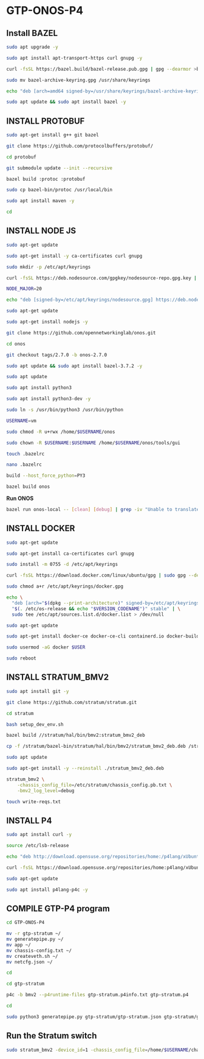# GTP-ONOS-P4
 
## Install BAZEL

```bash
sudo apt upgrade -y
```

```bash
sudo apt install apt-transport-https curl gnupg -y
```


```bash
curl -fsSL https://bazel.build/bazel-release.pub.gpg | gpg --dearmor >bazel-archive-keyring.gpg
```

```bash
sudo mv bazel-archive-keyring.gpg /usr/share/keyrings
```

```bash
echo "deb [arch=amd64 signed-by=/usr/share/keyrings/bazel-archive-keyring.gpg] https://storage.googleapis.com/bazel-apt stable jdk1.8" | sudo tee /etc/apt/sources.list.d/bazel.list
```

```bash
sudo apt update && sudo apt install bazel -y
```

## INSTALL PROTOBUF

```bash
sudo apt-get install g++ git bazel
```

```bash
git clone https://github.com/protocolbuffers/protobuf/
```

```bash
cd protobuf
```

```bash
git submodule update --init --recursive
```

```bash
bazel build :protoc :protobuf
```

```bash
sudo cp bazel-bin/protoc /usr/local/bin
```

```bash
sudo apt install maven -y 
```

```bash
cd
```

## INSTALL NODE JS

```bash
sudo apt-get update
```

```bash
sudo apt-get install -y ca-certificates curl gnupg
```

```bash
sudo mkdir -p /etc/apt/keyrings
```

```bash
curl -fsSL https://deb.nodesource.com/gpgkey/nodesource-repo.gpg.key | sudo gpg --dearmor -o /etc/apt/keyrings/nodesource.gpg
```

```bash
NODE_MAJOR=20
```

```bash
echo "deb [signed-by=/etc/apt/keyrings/nodesource.gpg] https://deb.nodesource.com/node_$NODE_MAJOR.x nodistro main" | sudo tee /etc/apt/sources.list.d/nodesource.list
```

```bash
sudo apt-get update
```

```bash
sudo apt-get install nodejs -y
```

```bash
git clone https://github.com/opennetworkinglab/onos.git
```

```bash
cd onos
```

```bash
git checkout tags/2.7.0 -b onos-2.7.0
```

```bash
sudo apt update && sudo apt install bazel-3.7.2 -y
```

```bash
sudo apt update
```

```bash
sudo apt install python3
```

```bash
sudo apt install python3-dev -y
```

```bash
sudo ln -s /usr/bin/python3 /usr/bin/python
```

```bash
USERNAME=vm
```


```bash
sudo chmod -R u+rwx /home/$USERNAME/onos
```

```bash
sudo chown -R $USERNAME:$USERNAME /home/$USERNAME/onos/tools/gui
```

```bash
touch .bazelrc
```

```bash
nano .bazelrc
```

```bash
build --host_force_python=PY3
```

```bash
bazel build onos
```

**Run ONOS**

```bash
bazel run onos-local -- [clean] [debug] | grep -iv "Unable to translate flow rule for pipeconf" | tee -a onos.log
```

## INSTALL DOCKER


```bash
sudo apt-get update
```

```bash
sudo apt-get install ca-certificates curl gnupg
```

```bash
sudo install -m 0755 -d /etc/apt/keyrings
```

```bash
curl -fsSL https://download.docker.com/linux/ubuntu/gpg | sudo gpg --dearmor -o /etc/apt/keyrings/docker.gpg
```

```bash
sudo chmod a+r /etc/apt/keyrings/docker.gpg
```

```bash
echo \
  "deb [arch="$(dpkg --print-architecture)" signed-by=/etc/apt/keyrings/docker.gpg] https://download.docker.com/linux/ubuntu \
  "$(. /etc/os-release && echo "$VERSION_CODENAME")" stable" | \
  sudo tee /etc/apt/sources.list.d/docker.list > /dev/null

```

```bash
sudo apt-get update
```

```bash
sudo apt-get install docker-ce docker-ce-cli containerd.io docker-buildx-plugin docker-compose-plugin
```

```bash
sudo usermod -aG docker $USER
```

```bash
sudo reboot
```

## INSTALL STRATUM_BMV2

```bash
sudo apt install git -y
```

```bash
git clone https://github.com/stratum/stratum.git
```

```bash
cd stratum
```

```bash
bash setup_dev_env.sh 
```

```bash
bazel build //stratum/hal/bin/bmv2:stratum_bmv2_deb
```

```bash
cp -f /stratum/bazel-bin/stratum/hal/bin/bmv2/stratum_bmv2_deb.deb /stratum/
```

```bash
sudo apt update
```

```bash
sudo apt-get install -y --reinstall ./stratum_bmv2_deb.deb
```

```bash
stratum_bmv2 \
    -chassis_config_file=/etc/stratum/chassis_config.pb.txt \
    -bmv2_log_level=debug

```


```bash
touch write-reqs.txt
```


## INSTALL P4 

```bash
sudo apt install curl -y 
```

```bash
source /etc/lsb-release
```

```bash
echo "deb http://download.opensuse.org/repositories/home:/p4lang/xUbuntu_${DISTRIB_RELEASE}/ /" | sudo tee /etc/apt/sources.list.d/home:p4lang.list
```

```bash
curl -fsSL https://download.opensuse.org/repositories/home:p4lang/xUbuntu_${DISTRIB_RELEASE}/Release.key | gpg --dearmor | sudo tee /etc/apt/trusted.gpg.d/home_p4lang.gpg > /dev/null
```

```bash
sudo apt-get update
```

```bash
sudo apt install p4lang-p4c -y
```


## COMPILE GTP-P4 program 

```bash
cd GTP-ONOS-P4
```

```bash
mv -r gtp-stratum ~/
mv generatepipe.py ~/
mv app ~/
mv chassis-config.txt ~/
mv createveth.sh ~/
mv netcfg.json ~/
```

```bash
cd
```

```bash
cd gtp-stratum
```

```bash
p4c -b bmv2 --p4runtime-files gtp-stratum.p4info.txt gtp-stratum.p4
```

```bash
cd 
```

```bash
sudo python3 generatepipe.py gtp-stratum/gtp-stratum.json gtp-stratum/gtp-stratum.p4info.txt
```

## Run the Stratum switch 

```bash
sudo stratum_bmv2 -device_id=1 -chassis_config_file=/home/$USERNAME/chassis-config.txt -forwarding_pipeline_configs_file=/home/$USERNAME/pipe.txt -persistent_config_dir=/home/$USERNAME -initial_pipeline=/home/$USERNAME/gtp-stratum/gtp-stratum.json -cpu_port=255 -external_stratum_urls=0.0.0.0:50001 -local_stratum_url=localhost:44400 -max_num_controllers_per_node=10 -write_req_log_file=/home/$USERNAME/write-reqs.txt -logtosyslog=false - -bmv2_log_level=trace logtostderr=true 2>&1 | grep -v "StratumErrorSpace::ERR_UNIMPLEMENTED: DataRequest field loopback_status is not supported yet!"
```

```bash

```

```bash

```

```bash

```

```bash

```

```bash

```

```bash

```

```bash

```

```bash

```

```bash

```

```bash

```

```bash

```



```bash

```

```bash

```

```bash

```

```bash

```

```bash

```

```bash

```

```bash

```

```bash

```

```bash

```

```bash

```

```bash

```

```bash

```
